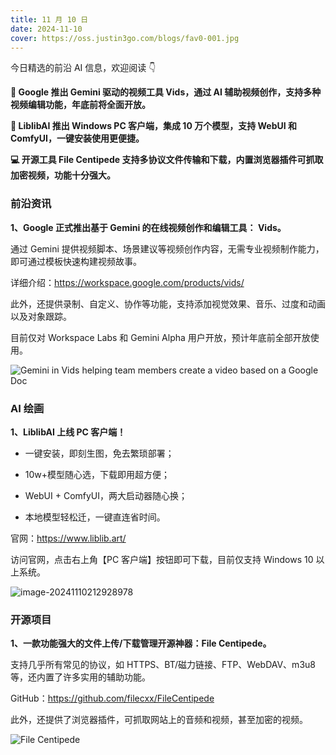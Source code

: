 ```yaml
---
title: 11 月 10 日
date: 2024-11-10
cover: https://oss.justin3go.com/blogs/fav0-001.jpg
---
```


今日精选的前沿 AI 信息，欢迎阅读 👇

**🎥 Google 推出 Gemini 驱动的视频工具 Vids，通过 AI 辅助视频创作，支持多种视频编辑功能，年底前将全面开放。**

**🎨 LiblibAI 推出 Windows PC 客户端，集成 10 万个模型，支持 WebUI 和 ComfyUI，一键安装使用更便捷。**

**💻 开源工具 File Centipede 支持多协议文件传输和下载，内置浏览器插件可抓取加密视频，功能十分强大。**



### 前沿资讯

**1、Google 正式推出基于 Gemini 的在线视频创作和编辑工具： Vids。**

通过 Gemini 提供视频脚本、场景建议等视频创作内容，无需专业视频制作能力，即可通过模板快速构建视频故事。

详细介绍：https://workspace.google.com/products/vids/

此外，还提供录制、自定义、协作等功能，支持添加视觉效果、音乐、过度和动画以及对象跟踪。

目前仅对 Workspace Labs 和 Gemini Alpha 用户开放，预计年底前全部开放使用。

![Gemini in Vids helping team members create a video based on a Google Doc](https://cdn.jsdelivr.net/gh/freelander/oss@master/ai-daily/2024-11-10/uzeWtjRrDBBnRoFI1DNQbYRamgW_Ywn17fqvYGUEqOTEWZGraYMdzjnCFQfaoG68Pm33w7IR-eufTbZbPwYua_4xKXcnn0GoeU0=e365-pa-nu-s0-v0-rw.png)

### AI 绘画

**1、LiblibAI 上线 PC 客户端！**

- 一键安装，即刻生图，免去繁琐部署；

- 10w+模型随心选，下载即用超方便；

- WebUI + ComfyUI，两大启动器随心换；

- 本地模型轻松迁，一键直连省时间。

官网：https://www.liblib.art/

访问官网，点击右上角【PC 客户端】按钮即可下载，目前仅支持 Windows 10 以上系统。

![image-20241110212928978](https://cdn.jsdelivr.net/gh/freelander/oss@master/ai-daily/2024-11-10/image-20241110212928978.png)

### 开源项目

**1、一款功能强大的文件上传/下载管理开源神器：File Centipede。**

支持几乎所有常见的协议，如 HTTPS、BT/磁力链接、FTP、WebDAV、m3u8 等，还内置了许多实用的辅助功能。

GitHub：https://github.com/filecxx/FileCentipede

此外，还提供了浏览器插件，可抓取网站上的音频和视频，甚至加密的视频。

![File Centipede](https://cdn.jsdelivr.net/gh/freelander/oss@master/ai-daily/2024-11-10/screenshot_software.png)